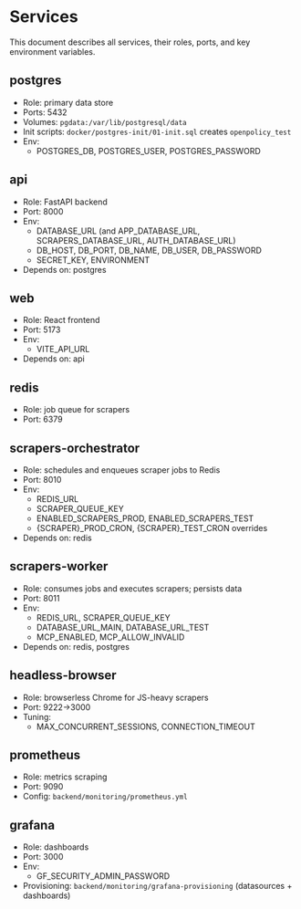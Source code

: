 # Services

This document describes all services, their roles, ports, and key environment variables.

## postgres
- Role: primary data store
- Ports: 5432
- Volumes: `pgdata:/var/lib/postgresql/data`
- Init scripts: `docker/postgres-init/01-init.sql` creates `openpolicy_test`
- Env:
  - POSTGRES_DB, POSTGRES_USER, POSTGRES_PASSWORD

## api
- Role: FastAPI backend
- Port: 8000
- Env:
  - DATABASE_URL (and APP_DATABASE_URL, SCRAPERS_DATABASE_URL, AUTH_DATABASE_URL)
  - DB_HOST, DB_PORT, DB_NAME, DB_USER, DB_PASSWORD
  - SECRET_KEY, ENVIRONMENT
- Depends on: postgres

## web
- Role: React frontend
- Port: 5173
- Env:
  - VITE_API_URL
- Depends on: api

## redis
- Role: job queue for scrapers
- Port: 6379

## scrapers-orchestrator
- Role: schedules and enqueues scraper jobs to Redis
- Port: 8010
- Env:
  - REDIS_URL
  - SCRAPER_QUEUE_KEY
  - ENABLED_SCRAPERS_PROD, ENABLED_SCRAPERS_TEST
  - {SCRAPER}_PROD_CRON, {SCRAPER}_TEST_CRON overrides
- Depends on: redis

## scrapers-worker
- Role: consumes jobs and executes scrapers; persists data
- Port: 8011
- Env:
  - REDIS_URL, SCRAPER_QUEUE_KEY
  - DATABASE_URL_MAIN, DATABASE_URL_TEST
  - MCP_ENABLED, MCP_ALLOW_INVALID
- Depends on: redis, postgres

## headless-browser
- Role: browserless Chrome for JS-heavy scrapers
- Port: 9222->3000
- Tuning:
  - MAX_CONCURRENT_SESSIONS, CONNECTION_TIMEOUT

## prometheus
- Role: metrics scraping
- Port: 9090
- Config: `backend/monitoring/prometheus.yml`

## grafana
- Role: dashboards
- Port: 3000
- Env:
  - GF_SECURITY_ADMIN_PASSWORD
- Provisioning: `backend/monitoring/grafana-provisioning` (datasources + dashboards)